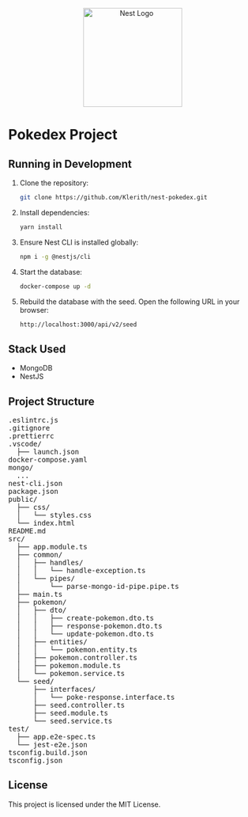 <p align="center">
  <a href="http://nestjs.com/" target="blank"><img src="https://nestjs.com/img/logo-small.svg" width="200" alt="Nest Logo" /></a>
</p>

# Pokedex Project

## Running in Development

1. Clone the repository:
   ```bash
   git clone https://github.com/Klerith/nest-pokedex.git
   ```

2. Install dependencies:
   ```bash
   yarn install
   ```

3. Ensure Nest CLI is installed globally:
   ```bash
   npm i -g @nestjs/cli
   ```

4. Start the database:
   ```bash
   docker-compose up -d
   ```

5. Rebuild the database with the seed. Open the following URL in your browser:
   ```bash
   http://localhost:3000/api/v2/seed
   ```

## Stack Used

- MongoDB
- NestJS

## Project Structure

<pre>
.eslintrc.js
.gitignore
.prettierrc
.vscode/
  ├── launch.json
docker-compose.yaml
mongo/
  ...
nest-cli.json
package.json
public/
  ├── css/
  │   └── styles.css
  └── index.html
README.md
src/
  ├── app.module.ts
  ├── common/
  │   ├── handles/
  │   │   └── handle-exception.ts
  │   └── pipes/
  │       └── parse-mongo-id-pipe.pipe.ts
  ├── main.ts
  ├── pokemon/
  │   ├── dto/
  │   │   ├── create-pokemon.dto.ts
  │   │   ├── response-pokemon.dto.ts
  │   │   └── update-pokemon.dto.ts
  │   ├── entities/
  │   │   └── pokemon.entity.ts
  │   ├── pokemon.controller.ts
  │   ├── pokemon.module.ts
  │   └── pokemon.service.ts
  └── seed/
      ├── interfaces/
      │   └── poke-response.interface.ts
      ├── seed.controller.ts
      ├── seed.module.ts
      └── seed.service.ts
test/
  ├── app.e2e-spec.ts
  └── jest-e2e.json
tsconfig.build.json
tsconfig.json
</pre>

## License

This project is licensed under the MIT License.